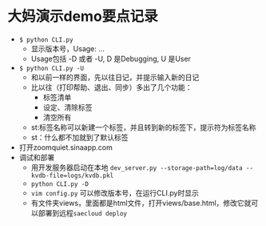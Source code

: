 # 大妈演示demo要点记录

- `$ python CLI.py`
  - 显示版本号，Usage: ...
  - Usage包括 -D 或者 -U, D 是Debugging, U 是User
- `$ python CLI.py -U`
  - 和以前一样的界面，先以往日记，并提示输入新的日记
  - 比以往（打印帮助、退出、同步）多出了几个功能：
    - 标签清单
    - 设定、清除标签
    - 清空所有
  - st:标签名称可以新建一个标签，并且转到新的标签下，提示符为标签名称
  - st：什么都不加就到了默认标签
- 打开zoomquiet.sinaapp.com
- 调试和部署
  - 用开发服务器启动在本地 `dev_server.py --storage-path=log/data --kvdb-file=logs/kvdb.pkl`
  - `python CLI.py -D`
  - `vim config.py` 可以修改版本号，在运行CLI.py时显示
  - 有文件夹views，里面都是html文件，打开views/base.html，修改它就可以部署到远程`saecloud deploy`
 
 
